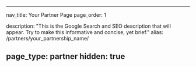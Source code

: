 
---
nav_title: Your Partner Page
page_order: 1

description: "This is the Google Search and SEO description that will appear. Try to make this informative and concise, yet brief."
alias: /partners/your_partnership_name/

page_type: partner
hidden: true
---
